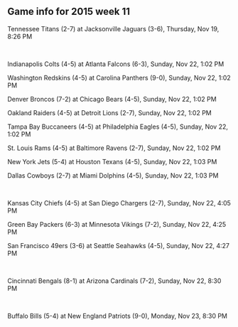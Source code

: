 ## Game info for 2015 week 11
Tennessee Titans (2-7) at Jacksonville Jaguars (3-6), Thursday, Nov 19, 8:26 PM


<br/>

Indianapolis Colts (4-5) at Atlanta Falcons (6-3), Sunday, Nov 22, 1:02 PM

Washington Redskins (4-5) at Carolina Panthers (9-0), Sunday, Nov 22, 1:02 PM

Denver Broncos (7-2) at Chicago Bears (4-5), Sunday, Nov 22, 1:02 PM

Oakland Raiders (4-5) at Detroit Lions (2-7), Sunday, Nov 22, 1:02 PM

Tampa Bay Buccaneers (4-5) at Philadelphia Eagles (4-5), Sunday, Nov 22, 1:02 PM

St. Louis Rams (4-5) at Baltimore Ravens (2-7), Sunday, Nov 22, 1:02 PM

New York Jets (5-4) at Houston Texans (4-5), Sunday, Nov 22, 1:03 PM

Dallas Cowboys (2-7) at Miami Dolphins (4-5), Sunday, Nov 22, 1:03 PM


<br/>

Kansas City Chiefs (4-5) at San Diego Chargers (2-7), Sunday, Nov 22, 4:05 PM

Green Bay Packers (6-3) at Minnesota Vikings (7-2), Sunday, Nov 22, 4:25 PM

San Francisco 49ers (3-6) at Seattle Seahawks (4-5), Sunday, Nov 22, 4:27 PM


<br/>

Cincinnati Bengals (8-1) at Arizona Cardinals (7-2), Sunday, Nov 22, 8:30 PM


<br/>

Buffalo Bills (5-4) at New England Patriots (9-0), Monday, Nov 23, 8:30 PM

